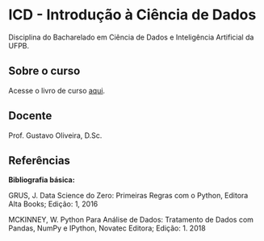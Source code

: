 # ICD - Introdução à Ciência de Dados

Disciplina do Bacharelado em Ciência de Dados e Inteligência Artificial da UFPB.
 
## Sobre o curso

Acesse o livro de curso [aqui](https://github.com/gcpeixoto/ICD).

## Docente

Prof. Gustavo Oliveira, D.Sc.

## Referências 

**Bibliografia básica:**

GRUS, J. Data Science do Zero: Primeiras Regras com o Python, Editora Alta Books; Edição: 1, 2016

MCKINNEY, W. Python Para Análise de Dados: Tratamento de Dados com Pandas, NumPy e IPython, Novatec Editora; Edição: 1. 2018

